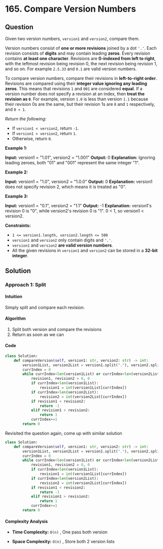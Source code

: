 # 165. Compare Version Numbers

## Question

Given two version numbers, `version1`  and  `version2`, compare them.

Version numbers consist of  **one or more revisions**  joined by a dot `'.'`. Each revision consists of  **digits** and may contain leading  **zeros**. Every revision contains  **at least one character**. Revisions are  **0-indexed from left to right**, with the leftmost revision being revision 0, the next revision being revision 1, and so on. For example `2.5.33` and `0.1` are valid version numbers.

To compare version numbers, compare their revisions in  **left-to-right order**. Revisions are compared using their **integer value ignoring any leading zeros**. This means that revisions `1` and `001` are considered **equal**. If a version number does not specify a revision at an index, then **treat the revision as `0`**. For example, version `1.0`  is less than version `1.1` because their revision 0s are the same, but their revision 1s are `0` and `1` respectively, and `0 < 1`.

_Return the following:_

- If  `version1 < version2`, return  `-1`.
- If  `version1 > version2`, return  `1`.
- Otherwise, return  `0`.

**Example 1:**

**Input:** version1 = "1.01", version2 = "1.001"
**Output:** 0
**Explanation:** Ignoring leading zeroes, both "01" and "001" represent the same integer "1".

**Example 2:**

**Input:** version1 = "1.0", version2 = "1.0.0"
**Output:** 0
**Explanation:** version1 does not specify revision 2, which means it is treated as "0".

**Example 3:**

**Input:** version1 = "0.1", version2 = "1.1"
**Output:** -1
**Explanation:** version1's revision 0 is "0", while version2's revision 0 is "1". 0 < 1, so version1 < version2.

**Constraints:**

- `1 <= version1.length, version2.length <= 500`
- `version1`  and  `version2` only contain digits and  `'.'`.
- `version1`  and  `version2` **are valid version numbers**.
- All the given revisions in `version1`  and  `version2` can be stored in a **32-bit integer**.

## Solution

### Approach 1: Split

#### Intuition

Simply split and compare each revision.

#### Algorithm

1. Split both version and compare the revisions
2. Return as soon as we can

#### Code

```python
class Solution:
    def compareVersion(self, version1: str, version2: str) -> int:
        version1List, version2List = version1.split("."), version2.split(".")
        currIndex = 0
        while currIndex<len(version1List) or currIndex<len(version2List):
            revision1, revision2 = 0, 0
            if currIndex<len(version1List):
                revision1 = int(version1List[currIndex])
            if currIndex<len(version2List):
                revision2 = int(version2List[currIndex])
            if revision1 < revision2:
                return -1
            elif revision1 > revision2:
                return 1
            currIndex+=1
        return 0 
```

Revisited the question again, come up with similar solution

```python
class Solution:
    def compareVersion(self, version1: str, version2: str) -> int:
        version1List, version2List = version1.split("."), version2.split(".")
        currIndex = 0
        while currIndex<len(version1List) or currIndex<len(version2List):
            revision1, revision2 = 0, 0
            if currIndex<len(version1List):
                revision1 = int(version1List[currIndex])
            if currIndex<len(version2List):
                revision2 = int(version2List[currIndex])
            if revision1 < revision2:
                return -1
            elif revision1 > revision2:
                return 1
            currIndex+=1
        return 0 
```

#### Complexity Analysis

- **Time Complexity:**  `O(n)` , One pass both version

- **Space Complexity:**  `O(n)` , Store both 2 version lists
